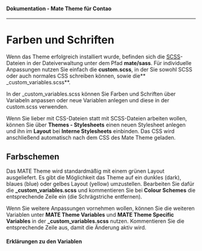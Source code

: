 #### Dokumentation - Mate Theme für Contao

---

# Farben und Schriften

Wenn das Theme erfolgreich installiert wurde, befinden sich die [SCSS](https://sass-lang.com/documentation/file.SASS_REFERENCE.html)-Dateien in der Dateiverwaltung unter dem Pfad **mate/sass**. Für individuelle Anpassungen nutzen Sie einfach die **custom.scss**, in der Sie sowohl SCSS oder auch normales CSS schreiben können, sowie die** \_custom\_variables.scss**.

In der \_custom\_variables.scss können Sie Farben und Schriften über Variabeln anpassen oder neue Variablen anlegen und diese in der custom.scss verwenden.

Wenn Sie lieber mit CSS-Dateien statt mit SCSS-Dateien arbeiten wollen, können Sie über **Themes - Stylesheets** einen neuen Stylesheet anlegen und ihn im **Layout** bei **Interne Stylesheets** einbinden. Das CSS wird anschließend automatisch nach dem CSS des Mate Theme geladen.

## Farbschemen

Das MATE Theme wird standardmäßig mit einem grünen Layout ausgeliefert. Es gibt die Möglichkeit das Theme auf ein dunkles \(dark\), blaues \(blue\) oder gelbes Layout \(yellow\) umzustellen. Bearbeiten Sie dafür die **\_custom\_variables.scss** und kommentieren Sie bei **Colour Schemes** die entsprechende Zeile ein \(die Schrägstriche entfernen\).

Wenn Sie weitere Anpassungen vornehmen wollen, können Sie die weiteren Variablen unter **MATE Theme Variables** und **MATE Theme Specific Variables** in der **\_custom\_variables.scss** nutzen. Kommentieren Sie die entsprechende Zeile aus, damit die Änderung aktiv wird.

#### Erklärungen zu den Variablen



